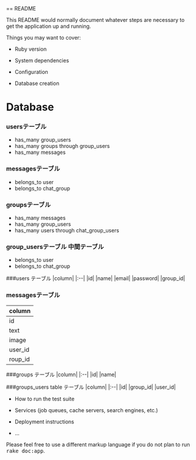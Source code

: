 == README

This README would normally document whatever steps are necessary to get the
application up and running.

Things you may want to cover:

* Ruby version

* System dependencies

* Configuration

* Database creation

# Database

### usersテーブル
+ has_many group_users
+ has_many groups through group_users
+ has_many messages

### messagesテーブル
+ belongs_to user
+ belongs_to chat_group

### groupsテーブル
+ has_many messages
+ has_many group_users
+ has_many users through chat_group_users

### group_usersテーブル 中間テーブル
+ belongs_to user
+ belongs_to chat_group


###users テーブル
|column|
|:--|
|id|
|name|
|email|
|password|
|group_id|

### messagesテーブル
|column|
|:--|
|id|
|text|
|image|
|user_id|
|roup_id|


###groups テーブル
|column|
|:--|
|id|
|name|


###groups_users table テーブル
|column|
|:--|
|id|
|group_id|
|user_id|

* How to run the test suite

* Services (job queues, cache servers, search engines, etc.)

* Deployment instructions

* ...


Please feel free to use a different markup language if you do not plan to run
<tt>rake doc:app</tt>.
